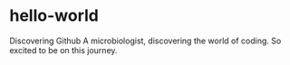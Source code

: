 # hello-world
Discovering Github
A microbiologist, discovering the world of coding. So excited to be on this journey.
